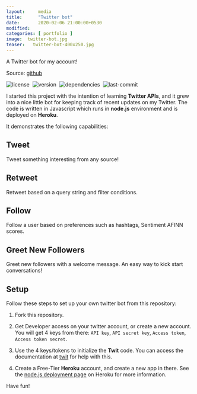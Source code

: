 ```yaml
---
layout:     media
title:      "Twitter bot"
date:       2020-02-06 21:00:00+0530
modified:   
categories: [ portfolio ]
image:  twitter-bot.jpg
teaser:   twitter-bot-400x250.jpg
---
```

A Twitter bot for my account!

Source: [github](https://github.com/raravi/twitter-bot)

![license](https://img.shields.io/github/license/raravi/twitter-bot)&nbsp;&nbsp;![version](https://img.shields.io/github/package-json/v/raravi/twitter-bot)&nbsp;&nbsp;![dependencies](https://img.shields.io/depfu/raravi/twitter-bot)&nbsp;&nbsp;![last-commit](https://img.shields.io/github/last-commit/raravi/twitter-bot)

I started this project with the intention of learning **Twitter APIs**, and it grew into a nice little bot for keeping track of recent updates on my Twitter. The code is written in Javascript which runs in **node.js** environment and is deployed on **Heroku**.

It demonstrates the following capabilities:

## Tweet
Tweet something interesting from any source!

## Retweet
Retweet based on a query string and filter conditions.

## Follow
Follow a user based on preferences such as hashtags, Sentiment AFINN scores.

## Greet New Followers
Greet new followers with a welcome message. An easy way to kick start conversations!

## Setup
Follow these steps to set up your own twitter bot from this repository:

1. Fork this repository.

2. Get Developer access on your twitter account, or create a new account. You will get 4 keys from there: `API key`, `API secret key`, `Access token`, `Access token secret`.

3. Use the 4 keys/tokens to initialize the **Twit** code. You can access the documentation at [twit](https://github.com/ttezel/twit) for help with this.

4. Create a Free-Tier **Heroku** account, and create a new app in there. See the [node.js deployment page](https://devcenter.heroku.com/articles/getting-started-with-nodejs?singlepage=true) on Heroku for more information.

Have fun!

